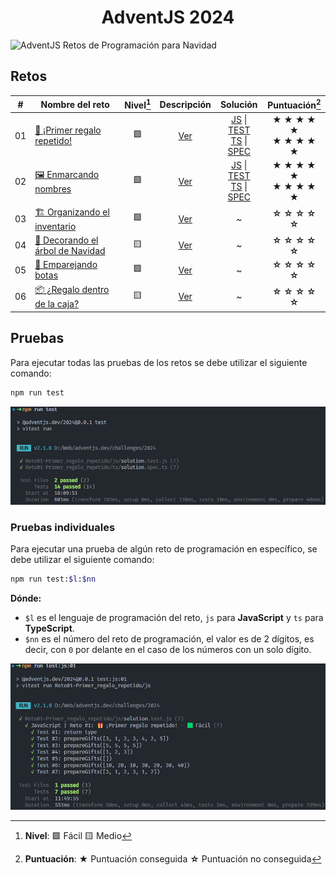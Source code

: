 <h1 align="center">AdventJS 2024</h1>

![AdventJS Retos de Programación para Navidad](https://adventjs.dev/og.webp 'AdventJS 2024')

## Retos

|  #  | Nombre del reto                                                               | Nivel[^1] |                              Descripción                               |                                                                                                                                                                       Solución                                                                                                                                                                       |         Puntuación[^2]         |
| :-: | ----------------------------------------------------------------------------- | :-------: | :--------------------------------------------------------------------: | :--------------------------------------------------------------------------------------------------------------------------------------------------------------------------------------------------------------------------------------------------------------------------------------------------------------------------------------------------: | :----------------------------: |
| 01  | [🎁 ¡Primer regalo repetido!](https://adventjs.dev/es/challenges/2024/1)      |    🟩     |    [Ver](/challenges/2024/Reto01-Primer_regalo_repetido/README.md)     | [JS](/challenges/2024/Reto01-Primer_regalo_repetido/js/solution.js 'JavaScript') \| [TEST](/challenges/2024/Reto01-Primer_regalo_repetido/js/solution.test.js 'Pruebas')<br>[TS](/challenges/2024/Reto01-Primer_regalo_repetido/ts/solution.ts 'TypeScript') \| [SPEC](/challenges/2024/Reto01-Primer_regalo_repetido/ts/solution.spec.ts 'Pruebas') | **★ ★ ★ ★ ★**<br>**★ ★ ★ ★ ★** |
| 02  | [🖼️ Enmarcando nombres](https://adventjs.dev/es/challenges/2024/2)            |    🟩     |      [Ver](/challenges/2024/Reto02-Enmarcando_nombres/README.md)       |         [JS](/challenges/2024/Reto02-Enmarcando_nombres/js/solution.js 'JavaScript') \| [TEST](/challenges/2024/Reto02-Enmarcando_nombres/js/solution.test.js 'Pruebas')<br>[TS](/challenges/2024/Reto02-Enmarcando_nombres/ts/solution.ts 'TypeScript') \| [SPEC](/challenges/2024/Reto02-Enmarcando_nombres/ts/solution.spec.ts 'Pruebas')         | **★ ★ ★ ★ ★**<br>**★ ★ ★ ★ ★** |
| 03  | [🏗️ Organizando el inventario](https://adventjs.dev/es/challenges/2024/3)     |    🟩     |   [Ver](/challenges/2024/Reto03-Organizando_el_inventario/README.md)   |                                                                                                                                                                          ~                                                                                                                                                                           |         **☆ ☆ ☆ ☆ ☆**          |
| 04  | [🎄 Decorando el árbol de Navidad](https://adventjs.dev/es/challenges/2024/4) |    🟨     | [Ver](/challenges/2024/Reto04-Decorando_el_arbol_de_Navidad/README.md) |                                                                                                                                                                          ~                                                                                                                                                                           |         **☆ ☆ ☆ ☆ ☆**          |
| 05  | [👞 Emparejando botas](https://adventjs.dev/es/challenges/2024/5)             |    🟩     |       [Ver](/challenges/2024/Reto05-Emparejando_botas/README.md)       |                                                                                                                                                                          ~                                                                                                                                                                           |         **☆ ☆ ☆ ☆ ☆**          |
| 06  | [📦 ¿Regalo dentro de la caja?](https://adventjs.dev/es/challenges/2024/6)    |    🟨     |   [Ver](/challenges/2024/Reto06-Regalo_dentro_de_la_caja/README.md)    |                                                                                                                                                                          ~                                                                                                                                                                           |         **☆ ☆ ☆ ☆ ☆**          |

## Pruebas

Para ejecutar todas las pruebas de los retos se debe utilizar el siguiente comando:

```bash
npm run test
```

![Pruebas de todas las soluciones ejecutadas en consola](/challenges/2024/assets/images/all-test.png 'Pruebas de todas las soluciones ejecutadas')

### Pruebas individuales

Para ejecutar una prueba de algún reto de programación en específico, se debe utilizar el siguiente comando:

```bash
npm run test:$l:$nn
```

**Dónde:**

- `$l` es el lenguaje de programación del reto, `js` para **JavaScript** y `ts` para **TypeScript**.
- `$nn` es el número del reto de programación, el valor es de 2 dígitos, es decir, con `0` por delante en el caso de los números con un solo dígito.

![Pruebas de una solución específica ejecutada en consola](/challenges/2024/Reto01-Primer_regalo_repetido/assets/images/test-js.png 'Pruebas de una solución específica ejecutada')

[^1]: **Nivel**: 🟩 Fácil 🟨 Medio
[^2]: **Puntuación**: **★** Puntuación conseguida **☆** Puntuación no conseguida

